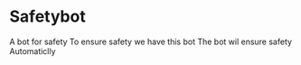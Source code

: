 # Safetybot
 A bot for safety
 To ensure safety we have this bot
 The bot wil ensure safety
 Automaticlly
 
